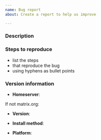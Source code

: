 ```yaml
---
name: Bug report
about: Create a report to help us improve

---
```


<!--

**IF YOU HAVE SUPPORT QUESTIONS ABOUT RUNNING OR CONFIGURING YOUR OWN HOME SERVER**:
You will likely get better support more quickly if you ask in ** #synapse:matrix.org ** ;)


This is a bug report template. By following the instructions below and
filling out the sections with your information, you will help the us to get all
the necessary data to fix your issue.

You can also preview your report before submitting it. You may remove sections
that aren't relevant to your particular case.

Text between <!-- and --​> marks will be invisible in the report.

-->

### Description

<!-- Describe here the problem that you are experiencing -->

### Steps to reproduce

- list the steps
- that reproduce the bug
- using hyphens as bullet points

<!--
Describe how what happens differs from what you expected.

If you can identify any relevant log snippets from _homeserver.log_, please include
those (please be careful to remove any personal or private data). Please surround them with
``` (three backticks, on a line on their own), so that they are formatted legibly.
-->

### Version information

<!-- IMPORTANT: please answer the following questions, to help us narrow down the problem -->

<!-- Was this issue identified on matrix.org or another homeserver? -->
- **Homeserver**:

If not matrix.org:

<!--
 What version of Synapse is running?

You can find the Synapse version with this command:

$ curl http://localhost:8008/_synapse/admin/v1/server_version

(You may need to replace `localhost:8008` if Synapse is not configured to
listen on that port.)
-->
- **Version**:

- **Install method**:
<!-- examples: package manager/git clone/pip  -->

- **Platform**:
<!--
Tell us about the environment in which your homeserver is operating
distro, hardware, if it's running in a vm/container, etc.
-->
